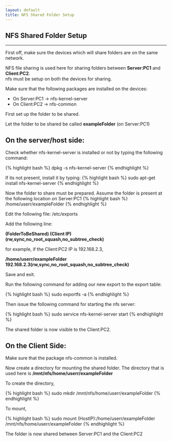 ```yaml
---
layout: default
title: NFS Shared Folder Setup
---
```


## NFS Shared Folder Setup
<hr>

First off, make sure the devices which will share folders are on the same network.

NFS file sharing is used here for sharing folders between <b>Server:PC1</b> and <b>Client:PC2</b>.
<br>
nfs must be setup on both the devices for sharing.

Make sure that the following packages are installed on the devices:

 - On Server:PC1 -> nfs-kernel-server
 - On Client:PC2 -> nfs-common

First set up the folder to be shared.

Let the folder to be shared be called <b>exampleFolder</b> (on Server:PC1)

<h2>On the server/host side:</h2>
Check whether nfs-kernel-server is installed or not by typing the following command:

{% highlight bash %}
dpkg -s nfs-kernel-server
{% endhighlight %}

If its not present, install it by typing:
{% highlight bash %}
sudo apt-get install nfs-kernel-server
{% endhighlight %}

Now the folder to share must be prepared. Assume the folder is present at the following location on Server:PC1
{% highlight bash %}
/home/userr/exampleFolder
{% endhighlight %}

Edit the following file: /etc/exports

Add the following line:

<b style="font-size: 14px;">(FolderToBeShared) (Client IP)(rw,sync,no_root_squash,no_subtree_check)</b>

for example, if the Client:PC2 IP is 192.168.2.3,

<b style="font-size: 14px;">/home/userr/exampleFolder 192.168.2.3(rw,sync,no_root_squash,no_subtree_check)</b>

Save and exit.

Run the following command for adding our new export to the export table:

{% highlight bash %}
sudo exportfs -a
{% endhighlight %}

Then issue the following command for starting the nfs server:

{% highlight bash %}
sudo service nfs-kernel-server start
{% endhighlight %}

The shared folder is now visible to the Client:PC2.

<h2>On the Client Side:</h2>

Make sure that the package nfs-common is installed.

Now create a directory for mounting the shared folder. The directory that is used here is <b>/mnt/nfs/home/userr/exampleFolder</b>

To create the directory,

{% highlight bash %}
sudo mkdir /mnt/nfs/home/userr/exampleFolder
{% endhighlight %}

To mount,

{% highlight bash %}
sudo mount (HostIP):/home/userr/exampleFolder /mnt/nfs/home/userr/exampleFolder
{% endhighlight %}

The folder is now shared between Server:PC1 and the Client:PC2
